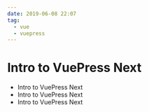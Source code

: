 ```yaml
---
date: 2019-06-08 22:07
tag:
  - vue
  - vuepress
---
```


# Intro to VuePress Next

- Intro to VuePress Next
- Intro to VuePress Next
- Intro to VuePress Next
